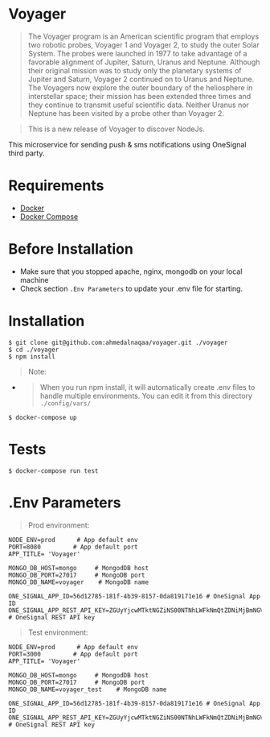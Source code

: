 Voyager
======

> The Voyager program is an American scientific program that employs two robotic probes, Voyager 1 and Voyager 2, to study the outer Solar System. The probes were launched in 1977 to take advantage of a favorable alignment of Jupiter, Saturn, Uranus and Neptune. Although their original mission was to study only the planetary systems of Jupiter and Saturn, Voyager 2 continued on to Uranus and Neptune. The Voyagers now explore the outer boundary of the heliosphere in interstellar space; their mission has been extended three times and they continue to transmit useful scientific data. Neither Uranus nor Neptune has been visited by a probe other than Voyager 2.

> This is a new release of Voyager to discover NodeJs. 

This microservice for sending push & sms notifications using OneSignal third party.

Requirements
=======
* [Docker](https://www.digitalocean.com/community/tutorials/how-to-install-and-use-docker-on-ubuntu-18-04)
* [Docker Compose](https://www.digitalocean.com/community/tutorials/how-to-install-docker-compose-on-ubuntu-18-04)

Before Installation
=======
* Make sure that you stopped apache, nginx, mongodb on your local machine
* Check section `.Env Parameters` to update your .env file for starting.

Installation
=======
```ssh
$ git clone git@github.com:ahmedalnaqaa/voyager.git ./voyager
$ cd ./voyager
$ npm install
```
> Note:
- > When you run npm install, it will automatically create .env files to handle multiple environments. You
can edit it from this directory `./config/vars/` 
```ssh
$ docker-compose up
```

Tests
=======
```ssh
$ docker-compose run test
```

.Env Parameters
=======
> Prod environment:

```ssh
NODE_ENV=prod      # App default env
PORT=8080         # App default port
APP_TITLE= 'Voyager'

MONGO_DB_HOST=mongo     # MongodDB host
MONGO_DB_PORT=27017     # MongoDB port
MONGO_DB_NAME=voyager    # MongoDB name

ONE_SIGNAL_APP_ID=56d12785-181f-4b39-8157-0da819171e16 # OneSignal App ID
ONE_SIGNAL_APP_REST_API_KEY=ZGUyYjcwMTktNGZiNS00NTNhLWFkNmQtZDNiMjBmNGVlYzlm # OneSignal REST API key
```
> Test environment:

```ssh
NODE_ENV=prod      # App default env
PORT=3000         # App default port
APP_TITLE= 'Voyager'

MONGO_DB_HOST=mongo     # MongodDB host
MONGO_DB_PORT=27017     # MongoDB port
MONGO_DB_NAME=voyager_test    # MongoDB name

ONE_SIGNAL_APP_ID=56d12785-181f-4b39-8157-0da819171e16 # OneSignal App ID
ONE_SIGNAL_APP_REST_API_KEY=ZGUyYjcwMTktNGZiNS00NTNhLWFkNmQtZDNiMjBmNGVlYzlm # OneSignal REST API key
```

